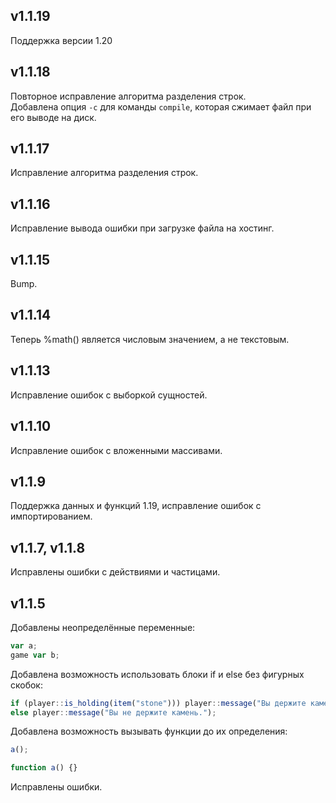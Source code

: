 ## v1.1.19

Поддержка версии 1.20

## v1.1.18

Повторное исправление алгоритма разделения строк.\
Добавлена опция `-c` для команды `compile`, которая сжимает файл при его выводе на диск.

## v1.1.17

Исправление алгоритма разделения строк.

## v1.1.16

Исправление вывода ошибки при загрузке файла на хостинг.

## v1.1.15

Bump.

## v1.1.14

Теперь %math() является числовым значением, а не текстовым.

## v1.1.13

Исправление ошибок с выборкой сущностей.

## v1.1.10

Исправление ошибок с вложенными массивами.

## v1.1.9

Поддержка данных и функций 1.19, исправление ошибок с импортированием.

## v1.1.7, v1.1.8

Исправлены ошибки с действиями и частицами.

## v1.1.5

Добавлены неопределённые переменные:

```ts
var a;
game var b;
```

Добавлена возможность использовать блоки if и else без фигурных скобок:

```ts
if (player::is_holding(item("stone"))) player::message("Вы держите камень!")
else player::message("Вы не держите камень.");
```

Добавлена возможность вызывать функции до их определения:

```ts
a();

function a() {}
```

Исправлены ошибки.
